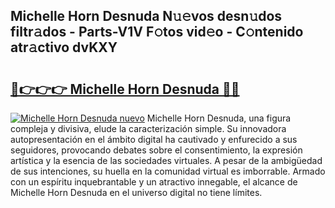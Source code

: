 ## Michelle Horn Desnuda N𝚞𝚎vos desn𝚞dos filtr𝚊dos - Parts-V1V F𝚘tos vid𝚎o - C𝚘ntenido atr𝚊ctivo dvKXY

# <h2><a href="http://mb37xg.tromn.icu/?c=Michelle+Horn+Desnuda">🔗👉👉👉 Michelle Horn Desnuda 🔗🔗</a></h2>

[![Michelle Horn Desnuda nuevo](https://i.imgur.com/pEAQMta.gif)](http://mb37xg.tromn.icu/?c=Michelle+Horn+Desnuda)
Michelle Horn Desnuda, una figura compleja y divisiva, elude la caracterización simple. Su innovadora autopresentación en el ámbito digital ha cautivado y enfurecido a sus seguidores, provocando debates sobre el consentimiento, la expresión artística y la esencia de las sociedades virtuales. A pesar de la ambigüedad de sus intenciones, su huella en la comunidad virtual es imborrable. Armado con un espíritu inquebrantable y un atractivo innegable, el alcance de Michelle Horn Desnuda en el universo digital no tiene límites.
